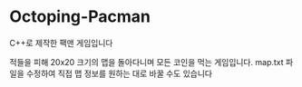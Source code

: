 # Octoping-Pacman
C++로 제작한 팩맨 게임입니다

적들을 피해 20x20 크기의 맵을 돌아다니며 모든 코인을 먹는 게임입니다.
map.txt 파일을 수정하여 직접 맵 정보를 원하는 대로 바꿀 수도 있습니다
